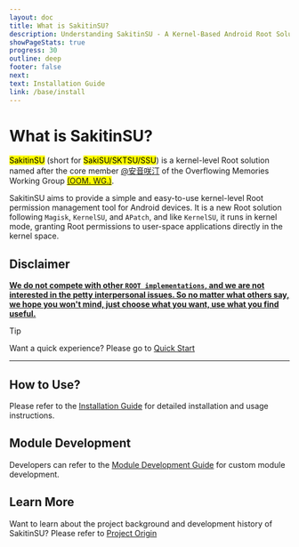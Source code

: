 ```yaml
---
layout: doc
title: What is SakitinSU?
description: Understanding SakitinSU - A Kernel-Based Android Root Solution
showPageStats: true
progress: 30
outline: deep
footer: false
next:
text: Installation Guide
link: /base/install
---
```

# What is SakitinSU?

<mark>SakitinSU</mark> (short for <mark>SakiSU/SKTSU/SSU</mark>) is a kernel-level Root solution named after the core member [@安音咲汀](https://github.com/TianwanTW) of the Overflowing Memories Working Group <mark>[(OOM. WG.)](https://oom-wg.dev)</mark>.

SakitinSU aims to provide a simple and easy-to-use kernel-level Root permission management tool for Android devices. It is a new Root solution following `Magisk`, `KernelSU`, and `APatch`, and like `KernelSU`, it runs in kernel mode, granting Root permissions to user-space applications directly in the kernel space.

## Disclaimer

<u>**We do not compete with other `ROOT implementations`, and we are not interested in the petty interpersonal issues.
So no matter what others say, we hope you won't mind, just choose what you want, use what you find useful.**</u>

> [!TIP]
> Want a quick experience? Please go to [Quick Start](install)

---

## How to Use?

Please refer to the [Installation Guide](install) for detailed installation and usage instructions.

## Module Development

Developers can refer to the [Module Development Guide](../dev/module) for custom module development.

## Learn More

Want to learn about the project background and development history of SakitinSU? Please refer to [Project Origin](../ssu/origin)